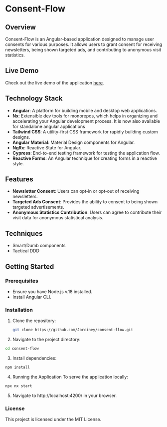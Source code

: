 # Consent-Flow

## Overview

Consent-Flow is an Angular-based application designed to manage user consents for various purposes. It allows users to grant consent for receiving newsletters, being shown targeted ads, and contributing to anonymous visit statistics.

## Live Demo

Check out the live demo of the application [here](https://jorciney.github.io/consent-flow).

## Technology Stack

- **Angular**: A platform for building mobile and desktop web applications.
- **Nx**: Extensible dev tools for monorepos, which helps in organizing and accelerating your Angular development process. It is now also available for standalone angular applications
- **Tailwind CSS**: A utility-first CSS framework for rapidly building custom designs.
- **Angular Material**: Material Design components for Angular.
- **NgRx**: Reactive State for Angular.
- **Cypress**: End-to-end testing framework for testing the application flow.
- **Reactive Forms**: An Angular technique for creating forms in a reactive style.

## Features

- **Newsletter Consent**: Users can opt-in or opt-out of receiving newsletters.
- **Targeted Ads Consent**: Provides the ability to consent to being shown targeted advertisements.
- **Anonymous Statistics Contribution**: Users can agree to contribute their visit data for anonymous statistical analysis.

## Techniques

- Smart/Dumb components
- Tactical DDD

## Getting Started

### Prerequisites

- Ensure you have Node.js v.18 installed.
- Install Angular CLI.

### Installation

1. Clone the repository:

   ```bash
   git clone https://github.com/Jorciney/consent-flow.git

   ```

2. Navigate to the project directory:

```bash
cd consent-flow
```

3. Install dependencies:

```bash
npm install
```

4. Running the Application
   To serve the application locally:

```bash
npx nx start
```

5. Navigate to http://localhost:4200/ in your browser.

### License

This project is licensed under the MIT License.
